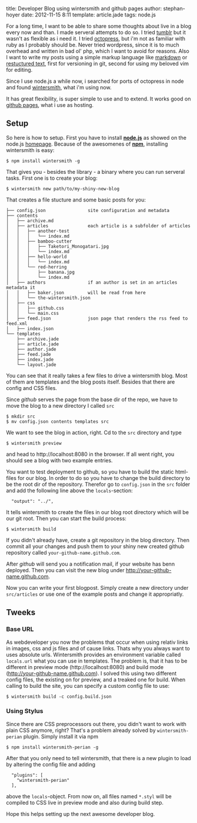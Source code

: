 title: Developer Blog using wintersmith and github pages
author: stephan-hoyer
date: 2012-11-15 8:11
template: article.jade
tags: node.js

For a long time, I want to be able to share some thoughts about live in a
blog every now and than. I made serveral attempts to do so. I tried
[tumblr](http://tumblr.com) but it wasn't as flexible as i need it. I tried 
[octopress](http://octopress.org), but i'm not as
familiar with ruby as I probably should be. Never tried wordpress, since it
is to much overhead and written in bad ol' php, which I want to avoid for
reasons. Also I want to write my posts using a simple markup language like
[markdown](http://daringfireball.net/projects/markdown/) or 
[restuctured text](http://google.com), 
first for versioning in git, second for using my beloved vim for editing. 

Since I use node.js a while now, i searched for
ports of octopress in node and found
[wintersmith](https://github.com/jnordberg/wintersmith), what i'm using now.

It has great flexibility, is super simple to use and to extend. It works good
on [github pages](http://pages.github.com/), what i use as hosting.

## Setup

So here is how to setup. First you have to install
[**node.js**](http://nodejs.org) as showed on the node.js
[homepage](http://nodejs.org). Because of the awesomenes of 
[**npm**](http://npmjs.org), installing wintersmith is easy:

```
$ npm install wintersmith -g
```

That gives you - besides the library - a binary where you can run serveral
tasks. First one is to create your blog:

```
$ wintersmith new path/to/my-shiny-new-blog
```

That creates a file stucture and some basic posts for you:

```
├── config.json                site configuration and metadata
├── contents
│   ├── archive.md
│   ├── articles               each article is a subfolder of articles
│   │   ├── another-test
│   │   │   └── index.md
│   │   ├── bamboo-cutter
│   │   │   ├── Taketori_Monogatari.jpg
│   │   │   └── index.md
│   │   ├── hello-world
│   │   │   └── index.md
│   │   └── red-herring
│   │       ├── banana.jpg
│   │       └── index.md
│   ├── authors                if an author is set in an articles metadata it
│   │   ├── baker.json         will be read from here
│   │   └── the-wintersmith.json
│   ├── css
│   │   ├── github.css
│   │   └── main.css
│   ├── feed.json              json page that renders the rss feed to feed.xml
│   ├── index.json
└── templates
    ├── archive.jade
    ├── article.jade
    ├── author.jade
    ├── feed.jade
    ├── index.jade
    └── layout.jade
```
You can see that it really takes a few files to drive a wintersmith blog. Most
of them are templates and the blog posts itself. Besides that there are config
and CSS files.

Since _github_ serves the page from the base dir of the repo, we have to move
the blog to a new directory I called `src`

```
$ mkdir src
$ mv config.json contents templates src
```

We want to see the blog in action, right. Cd to the `src` directory and type

```
$ wintersmith preview
```

and head to http://localhost:8080 in the browser. If all went right, you should see a
blog with two example entries.

You want to test deployment to github, so you have to build the static
html-files for our blog. In order to do so you have to change the build 
directory to be the root dir of the repository. Therefor go to `config.json`
in the `src` folder and add the following line above the `locals`-section:

```
  "output": "../",
```

It tells wintersmith to create the files in our blog root directory which will
be our git root. Then you can start the build process:

```
$ wintersmith build
```

If you didn't already have, create a git repository in the
blog directory. Then commit all your changes and push them to your shiny new
created github repository called `your-github-name.github.com`.

After _github_ will send you a notification mail, if your website has benn
deployed. Then you can visit the new blog under
http://your-github-name.github.com.

Now you can write your first blogpost. Simply create a new directory under
`src/articles` or use one of the example posts and change it appropriatly.

## Tweeks

### Base URL

As webdeveloper you now the problems that occur when using relativ links in
images, css and js files and of cause links. Thats why you always want to uses
absolute urls. Wintersmith provides an environment variable called
`locals.url` what you can use in templates. The problem is, that it has to be
different in preview mode (http://localhost:8080) and build mode
(http://your-github-name.github.com). I solved this using two different config
files, the existing on for preview, and a treaked one for build. When calling
to build the site, you can specify a custom config file to use:

```
$ wintersmith build -c config.build.json
```

### Using Stylus

Since there are CSS preprocessors out there, you didn't want to work with
plain CSS anymore, right? That's a problem already solved by
`wintersmith-perian` plugin. Simply install it via npm

```
$ npm install wintersmith-perian -g
```

After that you only need to tell wintersmith, that there is a new plugin to
load by altering the config file and adding

```
  "plugins": [
    "wintersmith-perian"
  ],
```

above the `locals`-object. From now on, all files named `*.styl` will be compiled
to CSS live in preview mode and also during build step.

Hope this helps setting up the next awesome developer blog.
